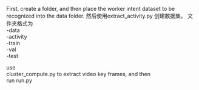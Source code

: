 First, create a <data> folder, and then place the worker intent dataset to be recognized into the data folder.
然后使用extract_activity.py 创建数据集。
文件夹格式为  
-data  
  -activity  
    -train  
    -val  
    -test  

use  
cluster_compute.py 
to extract video key frames, and then  
run run.py
